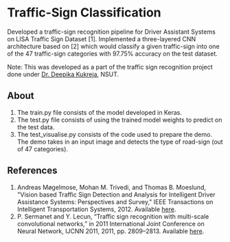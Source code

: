 # Traffic-Sign Classification
Developed a traffic-sign recognition pipeline for Driver Assistant Systems on LISA Traffic Sign Dataset [1].
Implemented a three-layered CNN architecture based on [2] which would classify a given traffic-sign into one of the 47 traffic-sign categories with 97.75% accuracy on the test dataset.

Note: This was developed as a part of the traffic sign recognition project done under <a href="http://www.nsit.ac.in/faculty/dee/">Dr. Deepika Kukreja</a>, NSUT.

## About
1. The train.py file consists of the model developed in Keras.
2. The test.py file consists of using the trained model weights to predict on the test data.
3. The test_visualise.py consists of the code used to prepare the demo. The demo takes in an input image and detects the type of road-sign (out of 47 categories).

## References
1. Andreas Møgelmose, Mohan M. Trivedi, and Thomas B. Moeslund, "Vision based Traffic Sign Detection and Analysis for Intelligent Driver Assistance Systems: Perspectives and Survey," IEEE Transactions on Intelligent Transportation Systems, 2012. Available <a href="https://ieeexplore.ieee.org/document/6335478">here</a>.
2. P. Sermanet and Y. Lecun, “Traffic sign recognition with multi-scale convolutional networks,” in 2011 International Joint Conference on
Neural Network, IJCNN 2011, 2011, pp. 2809–2813. Available <a href="http://yann.lecun.com/exdb/publis/pdf/sermanet-ijcnn-11.pdf">here</a>.
